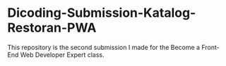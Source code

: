 # Dicoding-Submission-Katalog-Restoran-PWA
This repository is the second submission I made for the Become a Front-End Web Developer Expert class.
